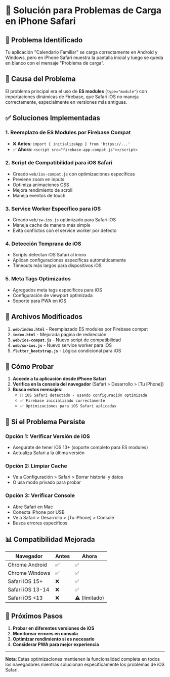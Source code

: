 # 🔧 Solución para Problemas de Carga en iPhone Safari

## 📱 Problema Identificado

Tu aplicación "Calendario Familiar" se carga correctamente en Android y Windows, pero en iPhone Safari muestra la pantalla inicial y luego se queda en blanco con el mensaje "Problema de carga".

## 🎯 Causa del Problema

El problema principal era el uso de **ES modules** (`type="module"`) con importaciones dinámicas de Firebase, que Safari iOS no maneja correctamente, especialmente en versiones más antiguas.

## ✅ Soluciones Implementadas

### 1. **Reemplazo de ES Modules por Firebase Compat**
- ❌ **Antes**: `import { initializeApp } from 'https://...'`
- ✅ **Ahora**: `<script src="firebase-app-compat.js"></script>`

### 2. **Script de Compatibilidad para iOS Safari**
- Creado `web/ios-compat.js` con optimizaciones específicas
- Previene zoom en inputs
- Optimiza animaciones CSS
- Mejora rendimiento de scroll
- Maneja eventos de touch

### 3. **Service Worker Específico para iOS**
- Creado `web/sw-ios.js` optimizado para Safari iOS
- Maneja cache de manera más simple
- Evita conflictos con el service worker por defecto

### 4. **Detección Temprana de iOS**
- Scripts detectan iOS Safari al inicio
- Aplican configuraciones específicas automáticamente
- Timeouts más largos para dispositivos iOS

### 5. **Meta Tags Optimizados**
- Agregados meta tags específicos para iOS
- Configuración de viewport optimizada
- Soporte para PWA en iOS

## 🔄 Archivos Modificados

1. **`web/index.html`** - Reemplazado ES modules por Firebase compat
2. **`index.html`** - Mejorada página de redirección
3. **`web/ios-compat.js`** - Nuevo script de compatibilidad
4. **`web/sw-ios.js`** - Nuevo service worker para iOS
5. **`flutter_bootstrap.js`** - Lógica condicional para iOS

## 🧪 Cómo Probar

1. **Accede a tu aplicación desde iPhone Safari**
2. **Verifica en la consola del navegador** (Safari > Desarrollo > [Tu iPhone])
3. **Busca estos mensajes**:
   - `📱 iOS Safari detectado - usando configuración optimizada`
   - `✅ Firebase inicializado correctamente`
   - `✅ Optimizaciones para iOS Safari aplicadas`

## 🚨 Si el Problema Persiste

### Opción 1: Verificar Versión de iOS
- Asegúrate de tener iOS 13+ (soporte completo para ES modules)
- Actualiza Safari a la última versión

### Opción 2: Limpiar Cache
- Ve a Configuración > Safari > Borrar historial y datos
- O usa modo privado para probar

### Opción 3: Verificar Console
- Abre Safari en Mac
- Conecta iPhone por USB
- Ve a Safari > Desarrollo > [Tu iPhone] > Console
- Busca errores específicos

## 📊 Compatibilidad Mejorada

| Navegador | Antes | Ahora |
|-----------|-------|-------|
| Chrome Android | ✅ | ✅ |
| Chrome Windows | ✅ | ✅ |
| Safari iOS 15+ | ❌ | ✅ |
| Safari iOS 13-14 | ❌ | ✅ |
| Safari iOS <13 | ❌ | ⚠️ (limitado) |

## 🔮 Próximos Pasos

1. **Probar en diferentes versiones de iOS**
2. **Monitorear errores en consola**
3. **Optimizar rendimiento si es necesario**
4. **Considerar PWA para mejor experiencia**

---

**Nota**: Estas optimizaciones mantienen la funcionalidad completa en todos los navegadores mientras solucionan específicamente los problemas de iOS Safari.








